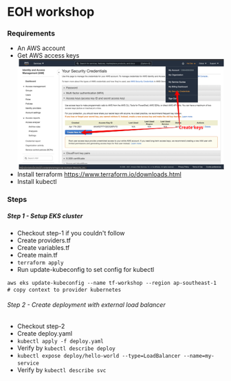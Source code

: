# EOH workshop


### Requirements

- An AWS account
- Get AWS access keys
![AWS keys](docs/aws_keys.png)
- Install terraform https://www.terraform.io/downloads.html
- Install kubectl

### Steps

##### Step 1 - Setup EKS cluster

- Checkout step-1 if you couldn't follow
- Create providers.tf
- Create variables.tf
- Create main.tf
- `terraform apply`
- Run update-kubeconfig to set config for kubectl
```
aws eks update-kubeconfig --name tf-workshop --region ap-southeast-1
# copy context to provider kubernetes
```

###### Step 2 - Create deployment with external load balancer

- Checkout step-2
- Create deploy.yaml
- `kubectl apply -f deploy.yaml`
- Verify by `kubectl describe deploy`
- `kubectl expose deploy/hello-world --type=LoadBalancer --name=my-service`
- Verify by `kubectl describe svc`
